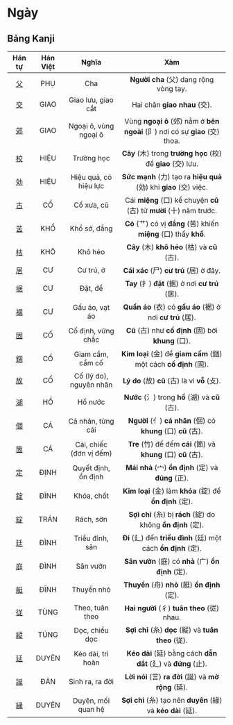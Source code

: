# Ngày

## Bảng Kanji

| Hán tự | Hán Việt | Nghĩa | Xàm |
| :---: | :---: | :---: | :---: |
| [<span class="stroke-order">父</span>](https://mazii.net/vi-VN/search/kanji/javi/%E7%88%B6) | PHỤ | Cha | **Người cha** (父) dang rộng vòng tay. |
| [<span class="stroke-order">交</span>](https://mazii.net/vi-VN/search/kanji/javi/%E4%BA%A4) | GIAO | Giao lưu, giao cắt | Hai chân **giao nhau** (交). |
| [<span class="stroke-order">郊</span>](https://mazii.net/vi-VN/search/kanji/javi/%E9%83%8A) | GIAO | Ngoại ô, vùng ngoại ô | Vùng **ngoại ô** (郊) nằm ở **bên ngoài** (阝) nơi có sự **giao** (交) thoa. |
| [<span class="stroke-order">校</span>](https://mazii.net/vi-VN/search/kanji/javi/%E6%A0%A1) | HIỆU | Trường học | **Cây** (木) trong **trường học** (校) để **giao** (交) lưu. |
| [<span class="stroke-order">効</span>](https://mazii.net/vi-VN/search/kanji/javi/%E5%8A%B9) | HIỆU | Hiệu quả, có hiệu lực | **Sức mạnh** (力) tạo ra **hiệu quả** (効) khi **giao** (交) việc. |
| [<span class="stroke-order">古</span>](https://mazii.net/vi-VN/search/kanji/javi/%E5%8F%A4) | CỔ | Cổ xưa, cũ | Cái **miệng** (口) kể chuyện **cũ** (古) từ **mười** (十) năm trước. |
| [<span class="stroke-order">苦</span>](https://mazii.net/vi-VN/search/kanji/javi/%E8%8B%A6) | KHỔ | Khổ sở, đắng | **Cỏ** (艹) có vị **đắng** (苦) khiến **miệng** (口) thấy **khổ**. |
| [<span class="stroke-order">枯</span>](https://mazii.net/vi-VN/search/kanji/javi/%E6%9E%AF) | KHÔ | Khô héo | **Cây** (木) **khô héo** (枯) và **cũ** (古). |
| [<span class="stroke-order">居</span>](https://mazii.net/vi-VN/search/kanji/javi/%E5%B1%85) | CƯ | Cư trú, ở | **Cái xác** (尸) **cư trú** (居) ở đây. |
| [<span class="stroke-order">据</span>](https://mazii.net/vi-VN/search/kanji/javi/%E6%8D%AE) | CƯ | Đặt, để | **Tay** (扌) **đặt** (据) ở nơi **cư trú** (居). |
| [<span class="stroke-order">裾</span>](https://mazii.net/vi-VN/search/kanji/javi/%E8%A3%BE) | CƯ | Gấu áo, vạt áo | **Quần áo** (衣) có **gấu áo** (裾) ở nơi **cư trú** (居). |
| [<span class="stroke-order">固</span>](https://mazii.net/vi-VN/search/kanji/javi/%E5%9B%BA) | CỐ | Cố định, vững chắc | **Cũ** (古) như **cố định** (固) bởi **khung** (口). |
| [<span class="stroke-order">錮</span>](https://mazii.net/vi-VN/search/kanji/javi/%E9%8C%AE) | CỐ | Giam cầm, cầm cố | **Kim loại** (金) để **giam cầm** (錮) một cách **cố định** (固). |
| [<span class="stroke-order">故</span>](https://mazii.net/vi-VN/search/kanji/javi/%E6%95%85) | CỐ | Cố (lý do), nguyên nhân | **Lý do** (故) **cũ** (古) là vì **vỗ** (攴). |
| [<span class="stroke-order">湖</span>](https://mazii.net/vi-VN/search/kanji/javi/%E6%B9%96) | HỒ | Hồ nước | **Nước** (氵) trong **hồ** (湖) và **cũ** (古). |
| [<span class="stroke-order">個</span>](https://mazii.net/vi-VN/search/kanji/javi/%E5%80%8B) | CÁ | Cá nhân, từng cái | **Người** (亻) **cá nhân** (個) có **khung** (口) **cũ** (古). |
| [<span class="stroke-order">箇</span>](https://mazii.net/vi-VN/search/kanji/javi/%E7%AE%87) | CÁ | Cái, chiếc (đơn vị đếm) | **Tre** (竹) để đếm **cái** (箇) và **khung** (口) **cũ** (古). |
| [<span class="stroke-order">定</span>](https://mazii.net/vi-VN/search/kanji/javi/%E5%AE%9A) | ĐỊNH | Quyết định, ổn định | **Mái nhà** (宀) **ổn định** (定) và **đúng** (正). |
| [<span class="stroke-order">錠</span>](https://mazii.net/vi-VN/search/kanji/javi/%E9%8C%A0) | ĐĨNH | Khóa, chốt | **Kim loại** (金) làm **khóa** (錠) để **ổn định** (定). |
| [<span class="stroke-order">綻</span>](https://mazii.net/vi-VN/search/kanji/javi/%E7%B6%BB) | TRÁN | Rách, sờn | **Sợi chỉ** (糸) bị **rách** (綻) do không **ổn định** (定). |
| [<span class="stroke-order">廷</span>](https://mazii.net/vi-VN/search/kanji/javi/%E5%BB%B7) | ĐÌNH | Triều đình, sân | **Đi** (廴) đến **triều đình** (廷) một cách **ổn định** (定). |
| [<span class="stroke-order">庭</span>](https://mazii.net/vi-VN/search/kanji/javi/%E5%BA%AD) | ĐÌNH | Sân vườn | **Sân vườn** (庭) có **nhà** (广) **ổn định** (定). |
| [<span class="stroke-order">艇</span>](https://mazii.net/vi-VN/search/kanji/javi/%E8%89%87) | ĐĨNH | Thuyền nhỏ | **Thuyền** (舟) **nhỏ** (艇) **ổn định** (定). |
| [<span class="stroke-order">従</span>](https://mazii.net/vi-VN/search/kanji/javi/%E5%BE%93) | TÙNG | Theo, tuân theo | **Hai người** (彳) **tuân theo** (従) nhau. |
| [<span class="stroke-order">縦</span>](https://mazii.net/vi-VN/search/kanji/javi/%E7%B8%A6) | TÚNG | Dọc, chiều dọc | **Sợi chỉ** (糸) **dọc** (縦) và **tuân theo** (従). |
| [<span class="stroke-order">延</span>](https://mazii.net/vi-VN/search/kanji/javi/%E5%BB%B6) | DUYÊN | Kéo dài, trì hoãn | **Kéo dài** (延) bằng cách **dẫn dắt** (廴) và **đứng** (止). |
| [<span class="stroke-order">誕</span>](https://mazii.net/vi-VN/search/kanji/javi/%E8%AA%95) | ĐẢN | Sinh ra, ra đời | **Lời nói** (言) **ra đời** (誕) và **mở rộng** (延). |
| [<span class="stroke-order">縁</span>](https://mazii.net/vi-VN/search/kanji/javi/%E7%B8%81) | DUYÊN | Duyên, mối quan hệ | **Sợi chỉ** (糸) tạo nên **duyên** (縁) và **kéo dài** (延). |

